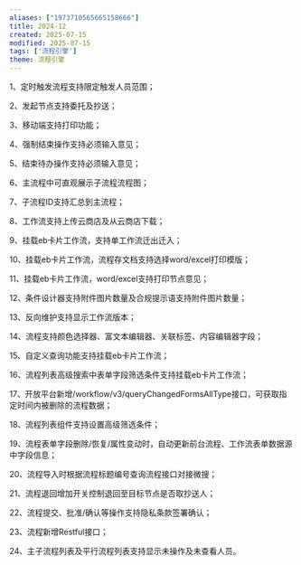 ```yaml
---
aliases: ["1973710565665158666"]
title: 2024-12
created: 2025-07-15
modified: 2025-07-15
tags: ['流程引擎']
theme: 流程引擎
---
```


1、定时触发流程支持限定触发人员范围；

2、发起节点支持委托及抄送；

3、移动端支持打印功能；

4、强制结束操作支持必须输入意见；

5、结束待办操作支持必须输入意见；

6、主流程中可直观展示子流程流程图；

7、子流程ID支持汇总到主流程；

8、工作流支持上传云商店及从云商店下载；

9、挂载eb卡片工作流，支持单工作流迁出迁入；

10、挂载eb卡片工作流，流程存文档支持选择word/excel打印模版；

11、挂载eb卡片工作流，word/excel支持打印节点意见；

12、条件设计器支持附件图片数量及合规提示语支持附件图片数量；

13、反向维护支持显示工作流版本；

14、流程支持颜色选择器、富文本编辑器、关联标签、内容编辑器字段；

15、自定义查询功能支持挂载eb卡片工作流；

16、流程列表高级搜索中表单字段筛选条件支持挂载eb卡片工作流；

17、开放平台新增/workflow/v3/queryChangedFormsAllType接口，可获取指定时间内被删除的流程数据；

18、流程列表组件支持设置高级筛选条件；

19、流程表单字段删除/恢复/属性变动时，自动更新前台流程、工作流表单数据源中字段信息；

20、流程导入时根据流程标题编号查询流程接口对接微搜；

21、流程退回增加开关控制退回至目标节点是否取抄送人；

22、流程提交、批准/确认等操作支持隐私条款签署确认；

23、流程新增Restful接口；

24、主子流程列表及平行流程列表支持显示未操作及未查看人员。